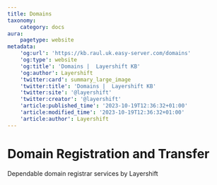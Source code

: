 ```yaml
---
title: Domains
taxonomy:
    category: docs
aura:
    pagetype: website
metadata:
    'og:url': 'https://kb.raul.uk.easy-server.com/domains'
    'og:type': website
    'og:title': 'Domains |  Layershift KB'
    'og:author': Layershift
    'twitter:card': summary_large_image
    'twitter:title': 'Domains |  Layershift KB'
    'twitter:site': '@layershift'
    'twitter:creator': '@layershift'
    'article:published_time': '2023-10-19T12:36:32+01:00'
    'article:modified_time': '2023-10-19T12:36:32+01:00'
    'article:author': Layershift
---
```


# Domain Registration and Transfer

Dependable domain registrar services by Layershift